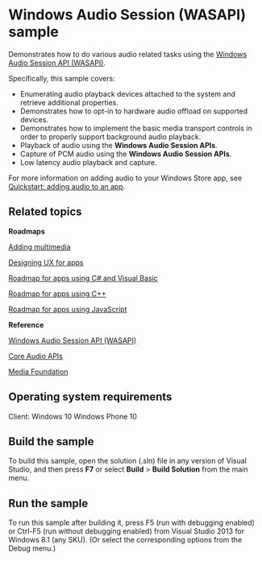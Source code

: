 <!---
  category: AudioVideoAndCamera
--->

Windows Audio Session (WASAPI) sample
=====================================

Demonstrates how to do various audio related tasks using the [Windows Audio Session API (WASAPI)](http://msdn.microsoft.com/library/windows/apps/dd371455).

Specifically, this sample covers:

-   Enumerating audio playback devices attached to the system and retrieve additional properties.
-   Demonstrates how to opt-in to hardware audio offload on supported devices.
-   Demonstrates how to implement the basic media transport controls in order to properly support background audio playback.
-   Playback of audio using the **Windows Audio Session APIs**.
-   Capture of PCM audio using the **Windows Audio Session APIs**.
-   Low latency audio playback and capture.

For more information on adding audio to your Windows Store app, see [Quickstart: adding audio to an app](http://msdn.microsoft.com/library/windows/apps/hh452730).

Related topics
--------------

**Roadmaps**

[Adding multimedia](http://msdn.microsoft.com/library/windows/apps/hh465134)

[Designing UX for apps](http://msdn.microsoft.com/library/windows/apps/hh767284)

[Roadmap for apps using C\# and Visual Basic](http://msdn.microsoft.com/library/windows/apps/br229583)

[Roadmap for apps using C++](http://msdn.microsoft.com/library/windows/apps/hh700360)

[Roadmap for apps using JavaScript](http://msdn.microsoft.com/library/windows/apps/hh465037)

**Reference**

[Windows Audio Session API (WASAPI)](http://msdn.microsoft.com/library/windows/apps/dd371455)

[Core Audio APIs](http://msdn.microsoft.com/library/windows/apps/dd370802)

[Media Foundation](http://msdn.microsoft.com/library/windows/apps/ms694197)

Operating system requirements
-----------------------------

Client: Windows 10
Windows Phone 10

Build the sample
----------------

To build this sample, open the solution (.sln) file in any version of Visual Studio, and then press **F7** or select **Build** \> **Build Solution** from the main menu.

Run the sample
--------------

To run this sample after building it, press F5 (run with debugging enabled) or Ctrl-F5 (run without debugging enabled) from Visual Studio 2013 for Windows 8.1 (any SKU). (Or select the corresponding options from the Debug menu.)